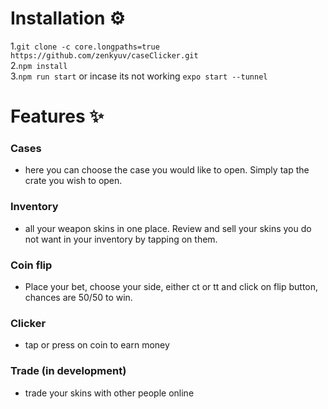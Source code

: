 # Installation ⚙  

1.`git clone -c core.longpaths=true https://github.com/zenkyuv/caseClicker.git`  
2.`npm install`  
3.`npm run start` or incase its not working `expo start --tunnel`
# Features ✨ 

### Cases
- here you can choose the case you would like to open. Simply tap the crate you wish to open.

### Inventory
- all your weapon skins in one place. Review and sell your skins you do not want in your inventory by tapping on them.

### Coin flip
- Place your bet, choose your side, either ct or tt and click on flip button, chances are 50/50 to win.

### Clicker
- tap or press on coin to earn money

### Trade (in development)
- trade your skins with other people online

